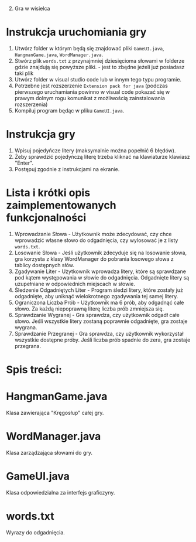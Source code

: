 2. Gra w wisielca

# Instrukcja uruchomiania gry
1. Utwórz folder w którym będą się znajdować pliki `GameUI.java`, `HangmanGame.java`, `WordManager.java`.
2. Stwórz plik `words.txt` z przynajmniej dziesięcioma słowami w folderze gdzie znajdują się powyższe pliki. - jest to zbędne jeżeli już posiadasz taki plik
3. Utwórz folder w visual studio code lub w innym tego typu programie.
4. Potrzebne jest rozszerzenie `Extension pack for java` (podczas pierwszego uruchamiania powinno w visual code pokazać się w prawym dolnym rogu komunikat z możliwością zainstalowania rozszerzenia)
5. Kompiluj program będąc w pliku `GameUI.java`.

# Instrukcja gry
1. Wpisuj pojedyńcze litery (maksymalnie można popełnić 6 błędów).
2. Żeby sprawdzić pojedyńczą literę trzeba kliknać na klawiaturze klawiasz "Enter".
3. Postępuj zgodnie z instrukcjami na ekranie.

# Lista i krótki opis zaimplementowanych funkcjonalności 
1. Wprowadzanie Słowa - Użytkownik może zdecydować, czy chce wprowadzić własne słowo do odgadnięcia, czy wylosować je z listy `words.txt`.
2. Losowanie Słowa - Jeśli użytkownik zdecyduje się na losowanie słowa, gra korzysta z klasy WordManager do pobrania losowego słowa z tablicy dostępnych słów.
3. Zgadywanie Liter - Użytkownik wprowadza litery, które są sprawdzane pod kątem występowania w słowie do odgadnięcia. Odgadnięte litery są uzupełniane w odpowiednich miejscach w słowie.
4. Śledzenie Odgadniętych Liter - Program śledzi litery, które zostały już odgadnięte, aby uniknąć wielokrotnego zgadywania tej samej litery.
5. Ograniczona Liczba Prób - Użytkownik ma 6 prób, aby odgadnąć całe słowo. Za każdą niepoprawną literę liczba prób zmniejsza się.
6. Sprawdzanie Wygranej - Gra sprawdza, czy użytkownik odgadł całe słowo. Jeśli wszystkie litery zostaną poprawnie odgadnięte, gra zostaje wygrana.
7. Sprawdzanie Przegranej - Gra sprawdza, czy użytkownik wykorzystał wszystkie dostępne próby. Jeśli liczba prób spadnie do zera, gra zostaje przegrana.

# Spis treści:

# HangmanGame.java
Klasa zawierająca "Kręgosłup" całej gry.

# WordManager.java
Klasa zarządzająca słowami do gry.

# GameUI.java
Klasa odpowiedzialna za interfejs graficzyny.

# words.txt
Wyrazy do odgadnięcia.
